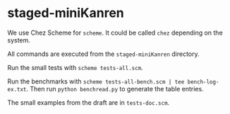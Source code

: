 # staged-miniKanren

We use Chez Scheme for `scheme`. It could be called `chez` depending on the system.

All commands are executed from the `staged-miniKanren` directory.

Run the small tests with `scheme tests-all.scm`.

Run the benchmarks with `scheme tests-all-bench.scm | tee bench-log-ex.txt`.
Then run `python benchread.py` to generate the table entries.

The small examples from the draft are in `tests-doc.scm`.

